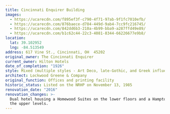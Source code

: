```yaml
---
title: Cincinnati Enquirer Building
images:
  - https://ucarecdn.com/f895ef3f-c790-4f71-97ab-9f1fc7010efb/
  - https://ucarecdn.com/876baece-d784-449d-9ab4-7cc9fc216745/
  - https://ucarecdn.com/842dd6b3-210a-4b99-bba9-a287ffd49e89/
  - https://ucarecdn.com/b1c62c44-22c3-4081-8344-66226677e9b8/
location:
  lat: 39.102952
  lng: -84.513549
address: 617 Vine St., Cincinnati, OH  45202
original_owner: The Cincinnati Enquirer
current_owner: Hilton Hotels
date_of_completion: "1926"
style: Mixed (multiple styles - Art Deco, late-Gothic, and Greek influences)
architect: Lockwood Greene & Company
original_function: Offices and printing facility
historic_status: Listed on the NRHP on November 13, 1985
renovation_date: "2016"
renovation_changes: >-
  Dual hotel housing a Homewood Suites on the lower floors and a Hampton Inn on
  the upper levels.
---
```


